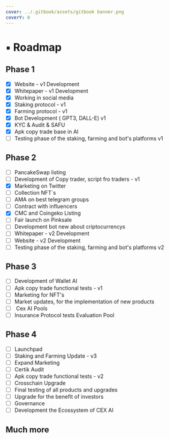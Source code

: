 ```yaml
---
cover: ../.gitbook/assets/gitbook banner.png
coverY: 0
---
```


# ▪ Roadmap

## Phase 1

* [x] Website - v1 Development
* [x] Whitepaper  - v1 Development
* [x] Working in social media
* [x] Staking protocol - v1
* [x] Farming protocol - v1
* [x] Bot Development ( GPT3, DALL-E) v1
* [x] KYC & Audit & SAFU
* [x] Apk copy trade base in AI
* [ ] Testing phase of the staking, farming and bot's platforms v1

## Phase 2&#x20;

* [ ] PancakeSwap listing
* [ ] Development of Copy trader, script fro traders - v1
* [x] Marketing on Twitter&#x20;
* [ ] Collection NFT\`s
* [ ] AMA on best telegram groups&#x20;
* [ ] Contract with influencers
* [x] CMC and Coingeko Listing&#x20;
* [ ] Fair launch on Pinksale&#x20;
* [ ] Development bot new about criptocurrencys
* [ ] Whitepaper  - v2 Development
* [ ] Website - v2 Development
* [ ] Testing phase of the staking, farming and bot's platforms v2

## Phase 3&#x20;

* [ ] Development of Wallet AI&#x20;
* [ ] Apk copy trade functional tests  - v1
* [ ] Marketing for NFT's
* [ ] Market updates, for the implementation of new products
* [ ] &#x20;Cex AI  Pools
* [ ] Insurance Protocol tests Evaluation Pool&#x20;

## Phase 4

* [ ] Launchpad
* [ ] Staking and Farming Update - v3
* [ ] Expand Marketing&#x20;
* [ ] Certik Audit&#x20;
* [ ] Apk copy trade functional tests  - v2
* [ ] Crosschain Upgrade&#x20;
* [ ] Final testing of all products and upgrades&#x20;
* [ ] Upgrade for the benefit of investors&#x20;
* [ ] Governance
* [ ] Development the Ecossystem of CEX AI

## Much more



